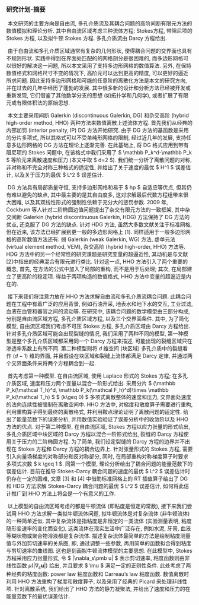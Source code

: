 ### 研究计划-摘要

​		本文研究的主要方向是自由流, 多孔介质流及其耦合问题的高阶间断有限元方法的数值模拟和理论分析. 其中自由流区域考虑三种流体方程:  Stokes方程, 带阻尼项的 Stokes 方程, 以及拟牛顿 Stokes 方程. 多孔介质流由 Darcy 方程给出.

​		由于自由流和多孔介质区域通常有复杂的几何形状, 使得耦合问题的交界面也具有不规则形状. 实践中得到在界面处匹配的的网格剖分是很困难的, 而多边形网格可以很好的解决这一问题, 所以本文采用了支持多边形网格的数值算法. 另外, 在保持数值格式和网格尺寸不变的情况下, 高阶元可以达到更高的精度, 可以更好的逼近所求问题. 因此支持多边形网格和可能的任意阶的离散化方法是本文的研究方向, 并在过去的几年中经历了蓬勃的发展. 其中很多新的设计和分析方法已经被开发或重新发现, 它们借鉴了其他数学分支的思想 (如拓扑学和几何学), 或者扩展了有限元或有限体积法的原始思想.

​		本文主要采用间断 Galerkin (discontinuous Galerkin, DG) 和杂交高阶 (hybrid high-order method, HHO) 两种方法来数值离散上述流体方程. 首先我们从经典的内部加罚 (interior penalty, IP) DG 方法开始研究. 由于 DG 方法的基函数是采用的分片多项式, 所以其格式可以不受单纯形网格的限制, 经过近几年的发展, 支持任意多边形网格的 DG 方法在理论上逐渐完善. 在此基础上, 将 DG 格式应用到带有阻尼项的 Stokes 问题中, 在该格式中我们采用了 $ \mathbb P_k^d-\mathbb P_k $ 等阶元来离散速度和压力 (本文中取 $ d=2 $). 我们统一分析了离散问题的对称, 非对称和不完全对称三种格式的适定性, 并给出了关于速度的最优 $ H^1 $ 误差估计, 以及关于压力的最优 $ L^2 $ 误差估计.

​		DG 方法具有局部质量守恒, 支持多边形网格和易于 $ hp $ 自适应等优点, 但其仍有难以避免的缺点, 其中最主要的是其自由度多, 这对求解最后代数方程组带来很大困难, 以及其双线性形式的强制性依赖于充分大的惩罚参数. 2009 年, Cockburn 等人针对二阶椭圆边值问题提出了杂交有限元方法的一致框架, 其中杂交间断 Galerkin (hybrid discontinuous Galerkin, HDG) 方法保持了 DG 方法的优点, 还克服了 DG 方法的缺点. 针对 HDG 方法, 虽然大多数文献关注于标准网格, 但在近来, 该方法已经扩展到更一般的多边形网格上 [1]. 同样适用于一般多边形网格的高阶数值方法还有: 弱 Galerkin (weak Galerkin, WG) 方法, 虚单元法 (virtual element method, VEM), 杂交高阶 (hybrid high-order, HHO) 方法等. HDG 方法中的另一个经常性的研究课题是研究变量的超逼近性, 其动机是与文献[2]中指出的经典混合有限元进行类比. 针对这一点, HHO 方法引入了两个重要的概念, 首先, 在方法的公式中加入了局部的重构, 而不是用于后处理; 其次, 在局部建立了更高阶的稳定项. 得益于两项构造的数值格式, HHO 方法中变量的超逼近是内在的. 

​		接下来我们将注意力放在 HHO 方法求解自由流和多孔介质流耦合问题. 此耦合问题在工程中有着广泛的应用背景, 例如石油开采, 地表水和地下水的交互, 工业过滤, 血液在血管和器官之间的流动等. 在研究中, 该耦合问题的数学模型由三部分构成, 分别是自由流区域方程, 多孔介质区域方程, 以及三个交界面条件. 其中, 为了简化模型, 自由流区域我们考虑不可压 Stokes 方程, 多孔介质区域由 Darcy 方程给出. 针对多孔介质区域可能会出现裂缝的情况, 我们采用了两种不同的模型, 第一种模型是整个多孔介质区域都采用同一个 Darcy 方程来描述, 可能出现的裂缝区域只在渗透率系数上有所不同. 第二种模型则将 $d$ 维空间 (块区域) 多孔介质中的裂缝看作 $(d-1)$ 维的界面, 并且假设在块区域和裂缝上流体都满足 Darcy 定律, 并通过两个交界面条件来将两个方程耦合到一起. 

​		首先考虑第一种模型. 在自由流区域, 使用 Laplace 形式的 Stokes 方程; 在多孔介质区域, 速度和压力两个变量以混合一阶形式给出. 采用分片 $ (\mathbb P_k(\mathcal T_h)^d, \mathbb P_k(\mathcal F_h)^d)\times \mathbb P_k(\mathcal T_h) $ $ (k\geq 0) $ 多项式离散整体的速度和压力, 交界面处速度的法向连续性被强制在离散空间中. HHO 方法中, 对梯度和散度算子需要进行重构, 利用重构算子得到最终的离散格式, 并利用鞍点理论证明了离散问题的适定性. 给出了能量范数下的误差分析, 并用数值实验验证了误差分析中的收敛阶以及 HHO 方法的优点. 对于第二种模型, 在自由流区域, Stokes 方程以应力张量的形式给出, 多孔介质区域中块区域的 Darcy 方程以混合一阶形式给出, 裂缝的 Darcy 方程使用关于压力的二阶椭圆方程. 为了简单, 我们设定裂缝的 Darcy 方程的边界并不出现在 Stokes 方程和 Darcy 方程的耦合边界上. 针对张量形式的 Stokes 方程, 需要引入向量场梯度的对称部分和反对称部分, 同时, 在局部重构对称梯度算子时要求多项式次数 $ k \geq 1 $. 同第一个模型, 理论分析给出了耦合问题的能量范数下的误差估计. 目前在推导 Stokes-Darcy 耦合问题的速度的最优 $ L^2 $ 误差估计时仍存在一定的困难, 文章 [3] 和 [4] 中借助标准网格上的 RT 插值算子给出了 DG 和 HDG 方法求解 Stokes-Darcy 耦合问题的最优 $ L^2 $ 误差估计, 如何将此估计推广到 HHO 方法上将会是一个有意义的工作.

​		以上模型的自由流区域考虑的都是牛顿流体 (即粘度是恒定的常数), 接下来我们尝试用 HHO 方法求解一类拟牛顿流体问题, 拟牛顿流体是对复杂流体 (非牛顿流体) 的一种简单近似. 其中复杂流体是指粘度是非恒定的一类流体 (实验测量表明, 粘度随形变速率的变化而变化), 这类流体在现实生活中广泛存在, 例如水泥, 牙膏, 血液等糊状物或聚合物溶液都是复杂流体. 描述复杂流体最简单的方法是绘制粘度测量值与外加剪切速率的关系图, 即, 通过调整一些参数, 再用简单的函数拟合得到粘度与剪切速率的曲线图. 这也是刻画拟牛顿流体模型的主要思想. 在此模型中, Stokes 方程采用应力张量形式, 令 $ |\nabla_s\pmb u| $ 表示剪切速率, 粘度函数则由非线性函数 $\mu(|\nabla_s \pmb u |)$ 给出, 并且要求 $ \mu $ 满足一定的正则性条件. 此处考虑了两种经典的粘度函数: power law 粘度函数和 Carreau’s law 粘度函数. 数值离散时利用 HHO 方法重构了梯度和散度算子, 以及采用了经典的 Picard 来处理非线性项. 针对离散系统, 我们给出了 HHO 方法的静力凝聚法, 并给出了速度和压力的在能量范数下的最优误差估计. 